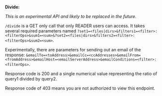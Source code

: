 **Divide:**

*This is an experimental API and likely to be replaced in the future.*

`/divide` is a GET only call that only READER users can access.
It takes several required parameters named `?set1=<files|dirs>&filters1=<filter>:<filterOps>&sum1=<sum>&?set2=<files|dirs>&filters2=<filter>:<filterOps>&sum2=<sum>`.

Experimentally, there are parameters for sending out an email of the response: `&emailTo=<toAddress>&emailCc=<ccAddresses>&emailFrom=<fromAddress>&emailHost=<emailServerAddress>&emailConditions=<filter>:<filterOps>`.

Response code is 200 and a single numerical value representing the ratio of query1 divided by query2.

Response code of 403 means you are not authorized to view this endpoint.